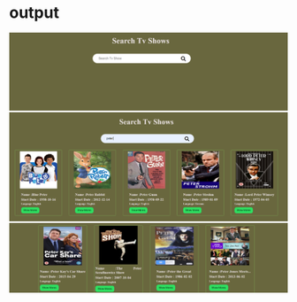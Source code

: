 <h1>output</h1>
<img src="./image/out.png">
<img src="./image/out1.png">
<img src="./image/out2.png">